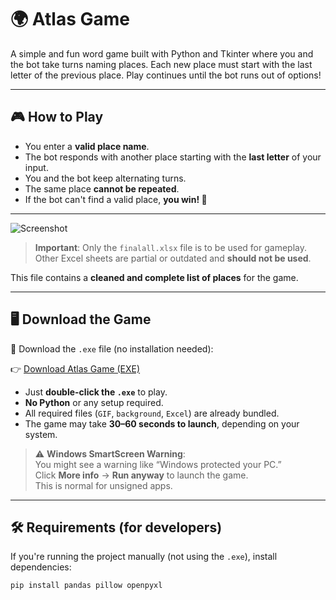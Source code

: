 # 🌍 Atlas Game

A simple and fun word game built with Python and Tkinter where you and the bot take turns naming places. Each new place must start with the last letter of the previous place. Play continues until the bot runs out of options!

---

## 🎮 How to Play

- You enter a **valid place name**.
- The bot responds with another place starting with the **last letter** of your input.
- You and the bot keep alternating turns.
- The same place **cannot be repeated**.
- If the bot can't find a valid place, **you win! 🎉**

---

![Screenshot](https://github.com/user-attachments/assets/4e989bce-ea22-40f2-8868-2c7a1f314d70)

> **Important**: Only the `finalall.xlsx` file is to be used for gameplay.  
> Other Excel sheets are partial or outdated and **should not be used**.

This file contains a **cleaned and complete list of places** for the game.

---

## 🖥️ Download the Game

🎯 Download the `.exe` file (no installation needed):

👉 [Download Atlas Game (EXE)](https://drive.google.com/file/d/11kwtS8mVEQYi5qLWFw6lnGj6izUDMDTe/view?usp=drive_link)

- Just **double-click the `.exe`** to play.
- **No Python** or any setup required.
- All required files (`GIF`, `background`, `Excel`) are already bundled.
- The game may take **30–60 seconds to launch**, depending on your system.

> ⚠️ **Windows SmartScreen Warning**:  
> You might see a warning like “Windows protected your PC.”  
> Click **More info** → **Run anyway** to launch the game.  
> This is normal for unsigned apps.

---

## 🛠️ Requirements (for developers)

If you're running the project manually (not using the `.exe`), install dependencies:

```bash
pip install pandas pillow openpyxl
